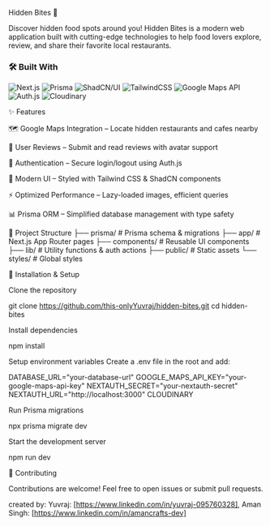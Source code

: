 Hidden Bites 🍴

Discover hidden food spots around you! Hidden Bites is a modern web application built with cutting-edge technologies to help food lovers explore, review, and share their favorite local restaurants.

### 🛠 Built With  
![Next.js](https://img.shields.io/badge/Next.js-000000?style=for-the-badge&logo=nextdotjs&logoColor=white)
![Prisma](https://img.shields.io/badge/Prisma-2D3748?style=for-the-badge&logo=prisma&logoColor=white)
![ShadCN/UI](https://img.shields.io/badge/ShadCN%2FUI-000000?style=for-the-badge&logo=radix-ui&logoColor=white)
![TailwindCSS](https://img.shields.io/badge/TailwindCSS-06B6D4?style=for-the-badge&logo=tailwindcss&logoColor=white)
![Google Maps API](https://img.shields.io/badge/Google%20Maps%20API-4285F4?style=for-the-badge&logo=googlemaps&logoColor=white)
![Auth.js](https://img.shields.io/badge/Auth.js-000000?style=for-the-badge&logo=auth0&logoColor=white)
![Cloudinary](https://img.shields.io/badge/Cloudinary-3448C5?style=for-the-badge&logo=cloudinary&logoColor=white)

✨ Features

🗺 Google Maps Integration – Locate hidden restaurants and cafes nearby

📝 User Reviews – Submit and read reviews with avatar support

🔐 Authentication – Secure login/logout using Auth.js

🎨 Modern UI – Styled with Tailwind CSS & ShadCN components

⚡ Optimized Performance – Lazy-loaded images, efficient queries

📊 Prisma ORM – Simplified database management with type safety

📂 Project Structure
├── prisma/          # Prisma schema & migrations
├── app/             # Next.js App Router pages
├── components/      # Reusable UI components
├── lib/             # Utility functions & auth actions
├── public/          # Static assets
└── styles/          # Global styles

🔧 Installation & Setup

Clone the repository

git clone https://github.com/this-onlyYuvraj/hidden-bites.git
cd hidden-bites


Install dependencies

npm install


Setup environment variables
Create a .env file in the root and add:

DATABASE_URL="your-database-url"
GOOGLE_MAPS_API_KEY="your-google-maps-api-key"
NEXTAUTH_SECRET="your-nextauth-secret"
NEXTAUTH_URL="http://localhost:3000"
CLOUDINARY


Run Prisma migrations

npx prisma migrate dev


Start the development server

npm run dev


🤝 Contributing

Contributions are welcome! Feel free to open issues or submit pull requests.

created by: Yuvraj: [https://www.linkedin.com/in/yuvraj-095760328], Aman Singh: [https://www.linkedin.com/in/amancrafts-dev]
